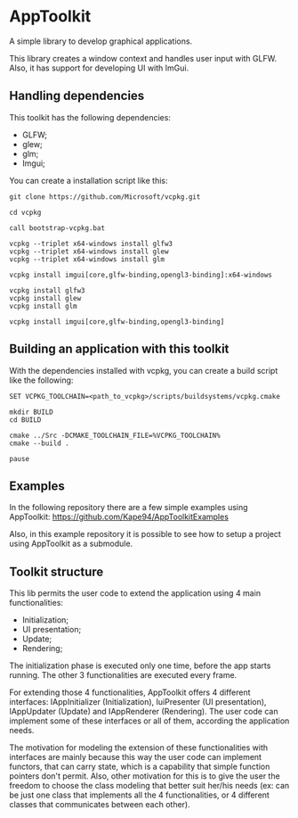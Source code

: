 # AppToolkit

A simple library to develop graphical applications. 

This library creates a window context and handles user input with GLFW. Also, it has support for developing UI with ImGui. 

## Handling dependencies

This toolkit has the following dependencies:
- GLFW;
- glew;
- glm;
- Imgui;

You can create a installation script like this:

```
git clone https://github.com/Microsoft/vcpkg.git

cd vcpkg

call bootstrap-vcpkg.bat

vcpkg --triplet x64-windows install glfw3
vcpkg --triplet x64-windows install glew
vcpkg --triplet x64-windows install glm

vcpkg install imgui[core,glfw-binding,opengl3-binding]:x64-windows

vcpkg install glfw3
vcpkg install glew
vcpkg install glm

vcpkg install imgui[core,glfw-binding,opengl3-binding]
```

## Building an application with this toolkit

With the dependencies installed with vcpkg, you can create a build script like the following:

```
SET VCPKG_TOOLCHAIN=<path_to_vcpkg>/scripts/buildsystems/vcpkg.cmake

mkdir BUILD
cd BUILD

cmake ../Src -DCMAKE_TOOLCHAIN_FILE=%VCPKG_TOOLCHAIN%
cmake --build . 

pause
```

## Examples

In the following repository there are a few simple examples using AppToolkit: https://github.com/Kape94/AppToolkitExamples

Also, in this example repository it is possible to see how to setup a project using AppToolkit as a submodule. 

## Toolkit structure

This lib permits the user code to extend the application using 4 main functionalities:
- Initialization;
- UI presentation;
- Update;
- Rendering;

The initialization phase is executed only one time, before the app starts running. The other 3 functionalities are executed every frame.

For extending those 4 functionalities, AppToolkit offers 4 different interfaces: IAppInitializer (Initialization), IuiPresenter (UI presentation), IAppUpdater (Update) and IAppRenderer (Rendering). The user code can implement some of these interfaces or all of them, according the application needs.

The motivation for modeling the extension of these functionalities with interfaces are mainly because this way the user code can implement functors, that can carry state, which is a capability that simple function pointers don't permit. Also, other motivation for this is to give the user the freedom to choose the class modeling that better suit her/his needs (ex: can be just one class that implements all the 4 functionalities, or 4 different classes that communicates between each other).

